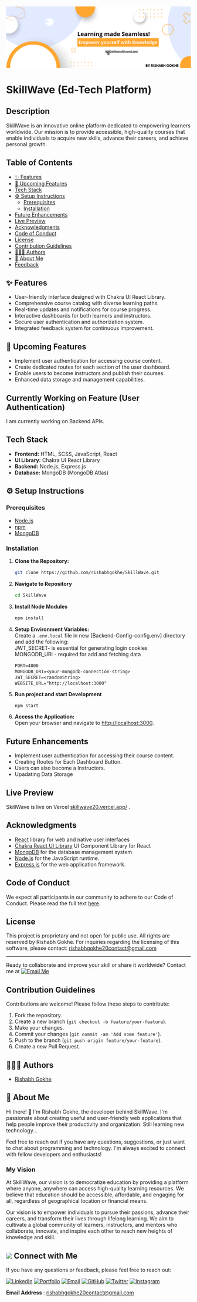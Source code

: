 ![SkillWave Banner](src/assets/images/SkillWave%20Banner.png)

# SkillWave (Ed-Tech Platform)

## Description

SkillWave is an innovative online platform dedicated to empowering learners worldwide. Our mission is to provide accessible, high-quality courses that enable individuals to acquire new skills, advance their careers, and achieve personal growth.

## Table of Contents

- [✨ Features](#-features)
- [🚀 Upcoming Features](#-upcoming-features)
- [Tech Stack](#tech-stack)
- [⚙️ Setup Instructions](#️-setup-instructions)
  - [Prerequisites](#prerequisites)
  - [Installation](#installation)
- [Future Enhancements](#future-enhancements)
- [Live Preview](#live-preview)
- [Acknowledgments](#acknowledgments)
- [Code of Conduct](#code-of-conduct)
- [License](#license)
- [Contribution Guidelines](#contribution-guidelines)
- [👨🏻‍💻 Authors](#-authors)
- [🚀 About Me](#-about-me)
- [Feedback](#feedback)

## ✨ Features

- User-friendly interface designed with Chakra UI React Library.
- Comprehensive course catalog with diverse learning paths.
- Real-time updates and notifications for course progress.
- Interactive dashboards for both learners and instructors.
- Secure user authentication and authorization system.
- Integrated feedback system for continuous improvement.

## 🚀 Upcoming Features

- Implement user authentication for accessing course content.
- Create dedicated routes for each section of the user dashboard.
- Enable users to become instructors and publish their courses.
- Enhanced data storage and management capabilities.

## Currently Working on Feature (User Authentication)

I am currently working on Backend APIs.

## Tech Stack

- **Frontend:** HTML, SCSS, JavaScript, React
- **UI Library:** Chakra UI React Library
- **Backend:** Node.js, Express.js
- **Database:** MongoDB (MongoDB Atlas)

## ⚙︎ Setup Instructions

### Prerequisites

- [Node.js](https://nodejs.org/)
- [npm](https://www.npmjs.com/)
- [MongoDB](https://www.mongodb.com/)

### Installation

1. **Clone the Repository:**

   ```bash
   git clone https://github.com/rishabhgokhe/SkillWave.git

   ```

2. **Navigate to Repository**

   ```bash
   cd SkillWave

   ```

3. **Install Node Modules**

   ```bash
   npm install

   ```

4. **Setup Environment Variables:**  
   Create a `.env.local` file in new [Backend-Config-config.env] directory and add the following:  
    JWT_SECRET- is essential for generating login cookies
   <br/>
   MONGODB_URI - required for add and fetching data
   <br/>

   ```plaintext
   PORT=4000
   MONGODB_URI=<your-mongodb-connection-string>
   JWT_SECRET=<randomString>
   WEBSITE_URL="http://localhost:3000"

   ```

5. **Run project and start Development**

   ```bash
   npm start

   ```

6. **Access the Application:**  
   Open your browser and navigate to [http://localhost:3000](http://localhost:3000).

## Future Enhancements

- Implement user authentication for accessing their course content.
- Creating Routes for Each Dashboard Button.
- Users can also become a Instructors.
- Upadating Data Storage

## Live Preview

SkillWave is live on Vercel [skillwave20.vercel.app/](https://skillwave20.vercel.app/) .

## Acknowledgments

- [React](https://react.dev/) library for web and native user interfaces
- [Chakra React UI Library](https://v2.chakra-ui.com/) UI Component Library for React
- [MongoDB](https://www.mongodb.com/) for the database management system
- [Node.js](https://nodejs.org/) for the JavaScript runtime.
- [Express.js](https://expressjs.com/) for the web application framework.

## Code of Conduct

We expect all participants in our community to adhere to our Code of Conduct. Please read the full text [here](CODE_OF_CONDUCT.md).

## License

This project is proprietary and not open for public use. All rights are reserved by Rishabh Gokhe.
For inquiries regarding the licensing of this software, please contact: rishabhgokhe20contact@gmail.com

---

Ready to collaborate and improve your skill or share it worldwide? Contact me at [![Email Me](https://img.shields.io/badge/Email-Me-black?style=flat&logo=[YOUR_ICON_URL]&logoColor=white)](mailto:rishabhgokhe20contact@gmail.com)

## Contribution Guidelines

Contributions are welcome! Please follow these steps to contribute:

1. Fork the repository.
2. Create a new branch (`git checkout -b feature/your-feature`).
3. Make your changes.
4. Commit your changes (`git commit -am 'Add some feature'`).
5. Push to the branch (`git push origin feature/your-feature`).
6. Create a new Pull Request.

## 👨🏻‍💻 Authors

- [Rishabh Gokhe](https://www.github.com/rishabhgokhe)

## 🚀 About Me

Hi there! 👋 I'm Rishabh Gokhe, the developer behind SkillWave. I'm passionate about creating useful and user-friendly web applications that help people improve their productivity and organization. Still learning new technology...

Feel free to reach out if you have any questions, suggestions, or just want to chat about programming and technology. I'm always excited to connect with fellow developers and enthusiasts!

### My Vision

At SkillWave, our vision is to democratize education by providing a platform where anyone, anywhere can access high-quality learning resources. We believe that education should be accessible, affordable, and engaging for all, regardless of geographical location or financial means.

Our vision is to empower individuals to pursue their passions, advance their careers, and transform their lives through lifelong learning. We aim to cultivate a global community of learners, instructors, and mentors who collaborate, innovate, and inspire each other to reach new heights of knowledge and skill.

## <img src="https://i.giphy.com/media/v1.Y2lkPTc5MGI3NjExeWxuNTJlaTIwcWp6Mmx4ODl5dXgxbThqNnI5eWh3YmIwMnZhbWp5MyZlcD12MV9pbnRlcm5hbF9naWZfYnlfaWQmY3Q9cw/7NgYelDPXmzbzxrKsj/giphy.gif" width=40px /> Connect with Me

If you have any questions or feedback, please feel free to reach out:

[![LinkedIn](https://img.shields.io/badge/LinkedIn-0A66C2?style=for-the-badge&logo=linkedin&logoColor=white)](https://linkedin.com/in/rishabh-gokhe)
[![Portfolio](https://img.shields.io/badge/Portfolio-000000?style=for-the-badge&logo=About.me&logoColor=white)](https://portfolio-rishabhgokhe.vercel.app/)
[![Email](https://img.shields.io/badge/Email-D14836?style=for-the-badge&logo=gmail&logoColor=white)](mailto:rishabhgokhe20contact@gmail.com)
[![GitHub](https://img.shields.io/badge/GitHub-181717?style=for-the-badge&logo=github&logoColor=white)](https://github.com/rishabhgokhe)
[![Twitter](https://img.shields.io/badge/Twitter-1DA1F2?style=for-the-badge&logo=x&logoColor=white)](https://twitter.com/rishabhgokhe)
[![Instagram](https://img.shields.io/badge/Instagram-DD2A7B?style=for-the-badge&logo=instagram&logoColor=white)](https://www.instagram.com/rishabh_gokhe)

**Email Address** : [rishabhgokhe20contact@gmail.com](mailto:rishabhgokhe20contact@gmail.com)